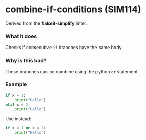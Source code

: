 # combine-if-conditions (SIM114)

Derived from the **flake8-simplify** linter.

### What it does
Checks if consecutive `if` branches have the same body.

### Why is this bad?
These branches can be combine using the python `or` statement

### Example
```python
if x = 1:
    print("Hello")
elif x = 2:
    print("Hello")
```

Use instead:
```python
if x = 1 or x = 2:
    print("Hello")
```
